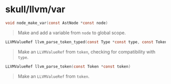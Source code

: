 # skull/llvm/var

```c
void node_make_var(const AstNode *const node)
```

> Make and add a variable from `node` to global scope.

```c
LLVMValueRef llvm_parse_token_typed(const Type *const type, const Token *const token)
```

> Make an `LLVMValueRef` from `token`, checking for compatibility with `type`.

```c
LLVMValueRef llvm_parse_token(const Token *const token)
```

> Make an `LLVMValueRef` from `token`.

